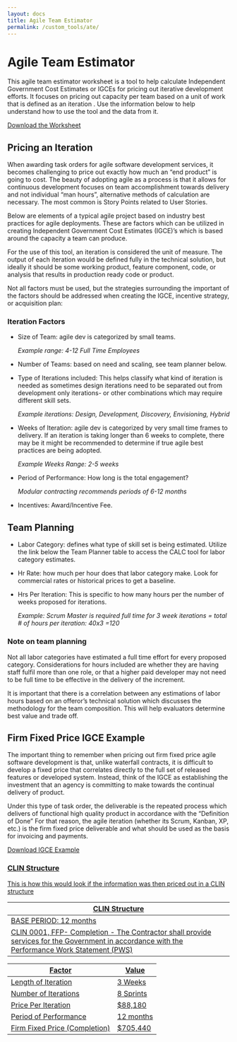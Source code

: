 ```yaml
---
layout: docs
title: Agile Team Estimator
permalink: /custom_tools/ate/
---
```

# Agile Team Estimator

This agile team estimator worksheet is a tool to help calculate Independent Government Cost Estimates or IGCEs for pricing out iterative development efforts. It focuses on pricing out capacity per team based on a unit of work that is defined as an iteration . Use the information below to help understand how to use the tool and the data from it.

<a class="usa-button" href="/techfar-hub-v2/assets/files/agile_estimator823.xlsx">Download the Worksheet</a>

## Pricing an Iteration

When awarding task orders for agile software development services, it becomes challenging to price out exactly how much an “end product” is going to cost. The beauty of adopting agile as a process is that it allows for continuous development focuses on team accomplishment towards delivery and not individual “man hours”, alternative methods of calculation are necessary. The most common is Story Points related to User Stories.

Below are elements of a typical agile project based on industry best practices for agile deployments.  These are factors which can be utilized in creating Independent Government Cost Estimates (IGCE)’s which is based around the capacity a team can produce. 

For the use of this tool, an iteration is considered the unit of measure. The output of each iteration would be defined fully in the technical solution, but ideally it should be some working product, feature component, code, or analysis that results in production ready code or product. 

Not all factors must be used, but the strategies surrounding the important of the factors should be addressed when creating the IGCE, incentive strategy, or acquisition plan:

### Iteration Factors
- Size of Team: agile dev is categorized by small teams.
  
    *Example range: 4-12 Full Time Employees*

- Number of Teams: based on need and scaling, see team planner below.
- Type of Iterations included: This helps classify what kind of iteration is needed as sometimes design iterations need to be separated out from development only iterations- or other combinations which may require different skill sets. 

    *Example iterations: Design, Development, Discovery, Envisioning, Hybrid*

- Weeks of Iteration: agile dev is categorized by very small time frames to delivery. If an iteration is taking longer than 6 weeks to complete, there may be it might be recommended to determine if true agile best practices are being adopted.  
    
    *Example Weeks Range: 2-5 weeks*

- Period of Performance: How long is the total engagement?
    
    *Modular contracting recommends periods of 6-12 months*
    
- Incentives: Award/Incentive Fee.

## Team Planning
- Labor Category: defines what type of skill set is being estimated. Utilize the link below the Team Planner table to access the CALC tool for labor category estimates. 
- Hr Rate: how much per hour does that labor category make. Look for commercial rates or historical prices to get a baseline. 
- Hrs Per Iteration: This is specific to how many hours per the number of weeks proposed for iterations. 

    *Example: Scrum Master is required full time for 3 week iterations = total # of hours per iteration: 40x3 =120*

### Note on team planning
Not all labor categories have estimated a full time effort for every proposed category. Considerations for hours included are whether they are having staff fulfil more than one role, or that a higher paid developer may not need to be full time to be effective in the delivery of the increment. 

It is important that there is a correlation between any estimations of labor hours based on an offeror’s technical solution which discusses the methodology for the team composition. This will help evaluators determine best value and trade off. 

## Firm Fixed Price IGCE Example
The important thing to remember when pricing out firm fixed price agile software development is that, unlike waterfall contracts, it is difficult to develop a fixed price that correlates directly to the full set of released features or developed system. Instead, think of the IGCE as establishing the investment that an agency is committing to make towards the continual delivery of product. 

Under this type of task order, the deliverable is the repeated process which delivers of functional high quality product in accordance with the “Definition of Done” For that reason, the agile iteration (whether its Scrum, Kanban, XP, etc.)  is the firm fixed price deliverable and what should be used as the basis for invoicing and payments. 

<a href="/techfar-hub-v2/assets/files/Worksheet%20Example%20-%20TechFAR%20Hub.xlsx">Download IGCE Example <i class="fa fa-download" aria-hidden="true"></i>


### CLIN Structure
This is how this would look if the information was then priced out in a CLIN structure

CLIN Structure |
--------------------------------------------------------------- |
BASE PERIOD: 12 months |
CLIN 0001, FFP- Completion - The Contractor shall provide services for the Government in accordance with the Performance Work Statement (PWS) |

Factor | Value
--------------------------------- | ---------------------
Length of Iteration | 3 Weeks 
Number of Iterations |	8 Sprints
Price Per Iteration	| $88,180
Period of Performance	| 12 months
Firm Fixed Price (Completion)	| $705,440

